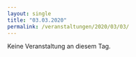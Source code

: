 ```yaml
---
layout: single
title: "03.03.2020"
permalink: /veranstaltungen/2020/03/03/
---
```


Keine Veranstaltung an diesem Tag.
